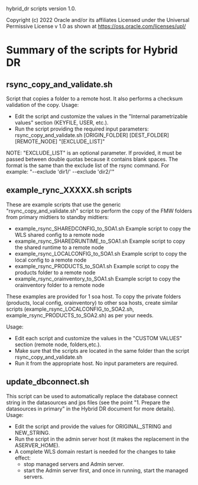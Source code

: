 hybrid_dr scripts version 1.0.

Copyright (c) 2022 Oracle and/or its affiliates
Licensed under the Universal Permissive License v 1.0 as shown at https://oss.oracle.com/licenses/upl/


Summary of the scripts for Hybrid DR
=====================================

rsync_copy_and_validate.sh
---------------------------
Script that copies a folder to a remote host. It also performs a checksum validation of the copy.
Usage:
- Edit the script and customize the values in the "Internal parametrizable values" section (KEYFILE, USER, etc.).
- Run the script providing the required input parameters:
rsync_copy_and_validate.sh [ORIGIN_FOLDER] [DEST_FOLDER] [REMOTE_NODE] "[EXCLUDE_LIST]"

NOTE: "EXCLUDE_LIST" is an optional parameter. If provided, it must be passed between double quotas because it contains blank spaces. 
The format is the same than the exclude list of the rsync command.
For example: "--exclude 'dir1/' --exclude 'dir2/'"

example_rync_XXXXX.sh scripts
------------------------------
These are example scripts that use the generic "rsync_copy_and_validate.sh" script to perform the copy of the FMW folders
from primary midtiers to standby midtiers:
- example_rsync_SHAREDCONFIG_to_SOA1.sh    Example script to copy the WLS shared config to a remote node
- example_rsync_SHAREDRUNTIME_to_SOA1.sh   Example script to copy the shared runtime to a remote node
- example_rsync_LOCALCONFIG_to_SOA1.sh     Example script to copy the local config to a remote node
- example_rsync_PRODUCTS_to_SOA1.sh        Example script to copy the products folder to a remote node
- example_rsync_orainventory_to_SOA1.sh    Example script to copy the orainventory folder to a remote node

These examples are provided for 1 soa host. To copy the private folders (products, local config, orainventory) to other soa hosts,
create similar scripts (example_rsync_LOCALCONFIG_to_SOA2.sh, example_rsync_PRODUCTS_to_SOA2.sh) as per your needs.

Usage: 
- Edit each script and customize the values in the "CUSTOM VALUES" section (remote node, folders,etc.).
- Make sure that the scripts are located in the same folder than the script rsync_copy_and_validate.sh
- Run it from the appropriate host. No input parameters are required.

update_dbconnect.sh
----------------------
This script can be used to automatically replace the database connect string in the datasources and jps files (see the point
"1.	Prepare the datasources in primary" in the Hybrid DR document for more details).
Usage:
- Edit the script and provide the values for ORIGINAL_STRING and NEW_STRING.
- Run the script in the admin server host (it makes the replacement in the ASERVER_HOME).
- A complete WLS domain restart is needed for the changes to take effect: 
    - stop managed servers and Admin server.
    - start the Admin server first, and once in running, start the managed servers.
